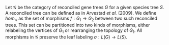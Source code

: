 Let $\mathcal{G}$ be the category of reconciled gene trees $G$ for a given species tree $S$. A reconciled tree can be defined as in Arvestad *et al.* (2009). We define $hom_{\mathcal{G}}$ as the set of morphisms $f: G_1 \rightarrow G_2$ between two such reconciled trees. This set can be partitioned into two kinds of morphisms, either relabeling the vertices of $G_1$ or rearranging the topology of $G_1$. All morphisms in $\mathcal{G}$ preserve the leaf labeling $\sigma: L(G) \rightarrow L(S)$.
